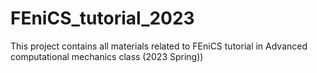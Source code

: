 # FEniCS_tutorial_2023
This project contains all materials related to FEniCS tutorial in Advanced computational mechanics class (2023 Spring))
